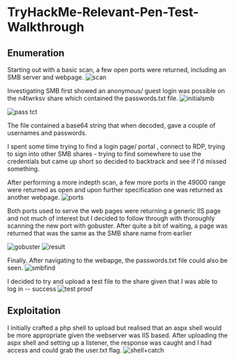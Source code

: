 # TryHackMe-Relevant-Pen-Test-Walkthrough

## Enumeration
Starting out with a basic scan, a few open ports were returned, including an SMB server and webpage.
![scan](https://user-images.githubusercontent.com/103790652/218334014-fc8b38da-da51-4f1b-ae53-6c6822595e6c.png)

Investigating SMB first showed an anonymous/ guest login was possible on the n4twrksv share which contained the passwords.txt file.
![initialsmb](https://user-images.githubusercontent.com/103790652/218334215-90af2043-2071-4ebe-ac92-e6614ca9fca1.png)

![pass tct](https://user-images.githubusercontent.com/103790652/218334993-e6170224-4d3e-42fd-ab46-74f612b7b65e.png)


The file contained a base64 string that when decoded, gave a couple of usernames and passwords.

I spent some time trying to find a login page/ portal , connect to RDP, trying to sign into other SMB shares - trying to find somewhere to use the credentials but came up short so decided to backtrack and see if I'd missed something. 

After performing a more indepth scan, a few more ports in the 49000 range were returned as open and upon further specification one was returned as another webpage.
![ports](https://user-images.githubusercontent.com/103790652/218334518-bb862c09-5bb8-472e-b4c2-5a883f5db1b3.png)

Both ports used to serve the web pages were returning a generic IIS page and not much of interest but I decided to follow through with thoroughly scanning the new port with gobuster.
After quite a bit of waiting, a page was returned that was the same as the SMB share name from earlier

![gobuster](https://user-images.githubusercontent.com/103790652/218334623-b5df0328-3c2f-4a6e-8f7b-02d646728c23.png)
![result](https://user-images.githubusercontent.com/103790652/218334631-d7ad8b9e-4bd4-4998-8a6d-a64b7895aa8a.png)

Finally. After navigating to the webapge, the passwords.txt file could also be seen.
![smbfind](https://user-images.githubusercontent.com/103790652/218334723-06e53024-705d-443c-953f-5b6de0a67d3b.png)

I decided to try and upload a test file to the share given that I was able to log in -- success
![test proof](https://user-images.githubusercontent.com/103790652/218334757-55bb822c-ece9-4077-9e05-1f216be6b0a0.png)

## Exploitation

I initially crafted a php shell to upload but realised that an aspx shell would be more appropriate given the webserver was IIS based.
After uploading the aspx shell and setting up a listener, the response was caught and I had access and could grab the user.txt flag.
![shell+catch](https://user-images.githubusercontent.com/103790652/218334928-582ada99-1415-4afd-8b9c-f8a448a7f5f5.png)



